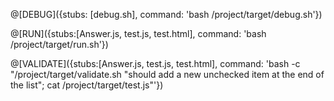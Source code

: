 @[DEBUG]({stubs: [debug.sh], command: 'bash /project/target/debug.sh'})

@[RUN]({stubs:[Answer.js, test.js, test.html], command: 'bash /project/target/run.sh'})

@[VALIDATE]({stubs:[Answer.js, test.js, test.html], command: 'bash -c "/project/target/validate.sh \"should add a new unchecked item at the end of the list\"; cat /project/target/test.js"'})
